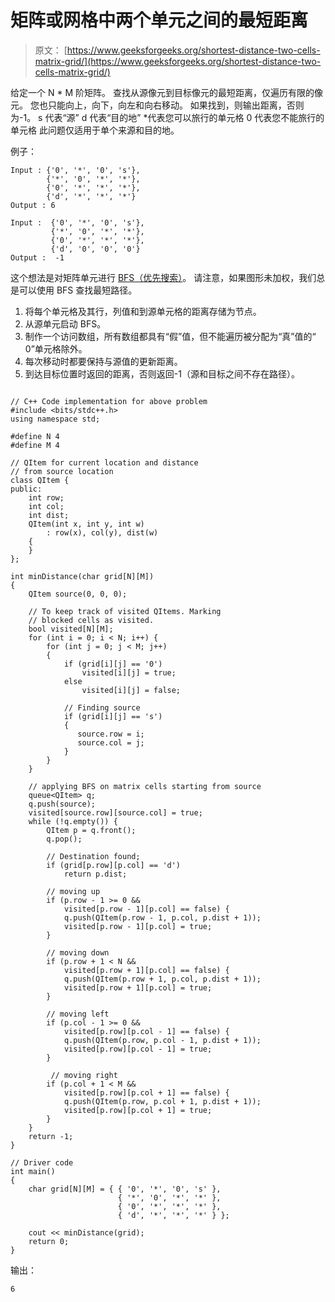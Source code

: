 # 矩阵或网格中两个单元之间的最短距离

> 原文： [https://www.geeksforgeeks.org/shortest-distance-two-cells-matrix-grid/](https://www.geeksforgeeks.org/shortest-distance-two-cells-matrix-grid/)

给定一个 N * M 阶矩阵。 查找从源像元到目标像元的最短距离，仅遍历有限的像元。 您也只能向上，向下，向左和向右移动。 如果找到，则输出距离，否则为-1。
s 代表“源”
d 代表“目的地”
*代表您可以旅行的单元格
0 代表您不能旅行的单元格
此问题仅适用于单个来源和目的地。

例子：

```
Input : {'0', '*', '0', 's'},
        {'*', '0', '*', '*'},
        {'0', '*', '*', '*'},
        {'d', '*', '*', '*'}
Output : 6

Input :  {'0', '*', '0', 's'},
         {'*', '0', '*', '*'},
         {'0', '*', '*', '*'},
         {'d', '0', '0', '0'}
Output :  -1

```



这个想法是对矩阵单元进行 [BFS（优先搜索）](https://www.geeksforgeeks.org/breadth-first-traversal-for-a-graph/)。 请注意，如果图形未加权，我们总是可以使用 BFS 查找最短路径。

1.  将每个单元格及其行，列值和到源单元格的距离存储为节点。
2.  从源单元启动 BFS。
3.  制作一个访问数组，所有数组都具有“假”值，但不能遍历被分配为“真”值的“ 0”单元格除外。
4.  每次移动时都要保持与源值的更新距离。
5.  到达目标位置时返回的距离，否则返回-1（源和目标之间不存在路径）。

```

// C++ Code implementation for above problem 
#include <bits/stdc++.h> 
using namespace std; 

#define N 4 
#define M 4 

// QItem for current location and distance 
// from source location 
class QItem { 
public: 
    int row; 
    int col; 
    int dist; 
    QItem(int x, int y, int w) 
        : row(x), col(y), dist(w) 
    { 
    } 
}; 

int minDistance(char grid[N][M]) 
{ 
    QItem source(0, 0, 0); 

    // To keep track of visited QItems. Marking 
    // blocked cells as visited. 
    bool visited[N][M]; 
    for (int i = 0; i < N; i++) { 
        for (int j = 0; j < M; j++) 
        { 
            if (grid[i][j] == '0') 
                visited[i][j] = true; 
            else
                visited[i][j] = false; 

            // Finding source 
            if (grid[i][j] == 's') 
            { 
               source.row = i; 
               source.col = j; 
            } 
        } 
    } 

    // applying BFS on matrix cells starting from source 
    queue<QItem> q; 
    q.push(source); 
    visited[source.row][source.col] = true; 
    while (!q.empty()) { 
        QItem p = q.front(); 
        q.pop(); 

        // Destination found; 
        if (grid[p.row][p.col] == 'd') 
            return p.dist; 

        // moving up 
        if (p.row - 1 >= 0 && 
            visited[p.row - 1][p.col] == false) { 
            q.push(QItem(p.row - 1, p.col, p.dist + 1)); 
            visited[p.row - 1][p.col] = true; 
        } 

        // moving down 
        if (p.row + 1 < N && 
            visited[p.row + 1][p.col] == false) { 
            q.push(QItem(p.row + 1, p.col, p.dist + 1)); 
            visited[p.row + 1][p.col] = true; 
        } 

        // moving left 
        if (p.col - 1 >= 0 && 
            visited[p.row][p.col - 1] == false) { 
            q.push(QItem(p.row, p.col - 1, p.dist + 1)); 
            visited[p.row][p.col - 1] = true; 
        } 

         // moving right 
        if (p.col + 1 < M && 
            visited[p.row][p.col + 1] == false) { 
            q.push(QItem(p.row, p.col + 1, p.dist + 1)); 
            visited[p.row][p.col + 1] = true; 
        } 
    } 
    return -1; 
} 

// Driver code 
int main() 
{ 
    char grid[N][M] = { { '0', '*', '0', 's' }, 
                        { '*', '0', '*', '*' }, 
                        { '0', '*', '*', '*' }, 
                        { 'd', '*', '*', '*' } }; 

    cout << minDistance(grid); 
    return 0; 
} 

```

输出：

```
6

```



